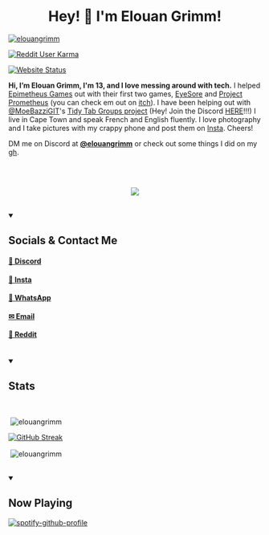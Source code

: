 <h1 align="center">Hey! 👋 I'm Elouan Grimm!</h1>

<a href="https://github.com/elouangrimm/"><img src="https://komarev.com/ghpvc/?username=elouangrimm&label=Profile%20views&color=0e75b6&style=flat" alt="elouangrimm"/></a>

<a href="https://www.reddit.com/user/elouangrimm/"><img alt="Reddit User Karma" src="https://img.shields.io/reddit/user-karma/combined/elouangrimm?style=flat"></a>

<a href="https://elouangrimm.github.io/"><img alt="Website Status" src="https://img.shields.io/website?url=http%3A//elouangrimm.github.io/"></a>

**Hi, I’m Elouan Grimm, I'm 13, and I love messing around with tech.** I helped [Epimetheus Games](https://epimetheusgamesogpc.itch.io/) out with their first two games, [EyeSore](https://epimetheusgamesogpc.itch.io/eyesore) and [Project Prometheus](https://epimetheusgamesogpc.itch.io/projectprometheus) (you can check em out on [itch](https://epimetheusgamesogpc.itch.io/)). I have been helping out with [@MoeBazziGIT](https://github.com/MoeBazziGIT)'s [Tidy Tab Groups project](https://chromewebstore.google.com/detail/tidy-tab-groups/fohgbkobjdckaapjimleemkolchkmebf) (Hey! Join the Discord [HERE](https://discord.com/invite/aBdAfNfGEv)!!!) I live in Cape Town and speak French and English fluently. I love photography and I take pictures with my crappy phone and post them on [Insta](https://www.instagram.com/elouangrimm). Cheers!

DM me on Discord at [**@elouangrimm**](https://discord.com/users/939697576419131462) or check out some things I did on my [gh](https://github.com/elouangrimm/).

<br>
<br>

<p align="center">
  <a href="https://elouangrimm.github.io">
    <img src="https://skillicons.dev/icons?i=html,css,js,htmx,py,md,discord,bots,gmail,instagram,ps,godot,replit,vscode,github,git,linux,raspberrypi&perline=9" />
  </a>
</p>

<br>

<details open>
<summary><h2>Socials & Contact Me</h2></summary>

#### [💬 Discord](https://discord.com/users/939697576419131462)

#### [📸 Insta](https://www.instagram.com/elouangrimm)

#### [💬 WhatsApp](https://wa.me/19712661720)

#### [✉︎ Email](mailto:elouangrimm@gmail.com)

#### [🤖 Reddit](https://www.reddit.com/user/elouangrimm/)
<br>
</details>

<details open>
<summary><h2>Stats</h2></summary>
<br>
<p>&nbsp;<img align="center" src="https://github-readme-stats.vercel.app/api?username=elouangrimm&show_icons=true&theme=dark&locale=en" alt="elouangrimm" /></p>

<a href="https://elouangrimm.github.io"><img src="https://streak-stats.demolab.com?user=elouangrimm&theme=material&hide_border=true&border_radius=10&date_format=M%20j%5B%2C%20Y%5D&mode=weekly&exclude_days=Sun%2CSat&stroke=79FF97&background=151515&ring=79FF97&currStreakNum=79FF97&fire=4FFF66&dates=79FF97&sideNums=79FF97&border=79FF97&currStreakLabel=79FF97&sideLabels=79FF97&excludeDaysLabel=79FF97" alt="GitHub Streak" /></a>
<p>&nbsp;<img align="center" src="https://github-profile-trophy.vercel.app/?username=elouangrimm&theme=discord" alt="elouangrimm" /></p>

<br>

<details open>
<summary><h2>Now Playing</h2></summary>

[![spotify-github-profile](https://spotify-github-profile.kittinanx.com/api/view?uid=31hjqdtkir252o7vnm3fncd7x7fu&cover_image=true&theme=novatorem&show_offline=false&background_color=121212&interchange=false&bar_color=53b14f&bar_color_cover=false)](https://volt.fm/elouangrimm)
</details>
</details>
